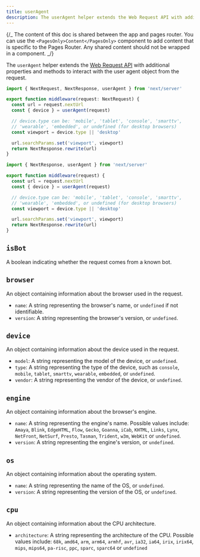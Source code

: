 ```yaml
---
title: userAgent
description: The userAgent helper extends the Web Request API with additional properties and methods to interact with the user agent object from the request.
---
```


{/_ The content of this doc is shared between the app and pages router. You can use the `<PagesOnly>Content</PagesOnly>` component to add content that is specific to the Pages Router. Any shared content should not be wrapped in a component. _/}

The `userAgent` helper extends the [Web Request API](https://developer.mozilla.org/docs/Web/API/Request) with additional properties and methods to interact with the user agent object from the request.

```ts filename="middleware.ts" switcher
import { NextRequest, NextResponse, userAgent } from 'next/server'

export function middleware(request: NextRequest) {
  const url = request.nextUrl
  const { device } = userAgent(request)

  // device.type can be: 'mobile', 'tablet', 'console', 'smarttv',
  // 'wearable', 'embedded', or undefined (for desktop browsers)
  const viewport = device.type || 'desktop'

  url.searchParams.set('viewport', viewport)
  return NextResponse.rewrite(url)
}
```

```js filename="middleware.js" switcher
import { NextResponse, userAgent } from 'next/server'

export function middleware(request) {
  const url = request.nextUrl
  const { device } = userAgent(request)

  // device.type can be: 'mobile', 'tablet', 'console', 'smarttv',
  // 'wearable', 'embedded', or undefined (for desktop browsers)
  const viewport = device.type || 'desktop'

  url.searchParams.set('viewport', viewport)
  return NextResponse.rewrite(url)
}
```

## `isBot`

A boolean indicating whether the request comes from a known bot.

## `browser`

An object containing information about the browser used in the request.

- `name`: A string representing the browser's name, or `undefined` if not identifiable.
- `version`: A string representing the browser's version, or `undefined`.

## `device`

An object containing information about the device used in the request.

- `model`: A string representing the model of the device, or `undefined`.
- `type`: A string representing the type of the device, such as `console`, `mobile`, `tablet`, `smarttv`, `wearable`, `embedded`, or `undefined`.
- `vendor`: A string representing the vendor of the device, or `undefined`.

## `engine`

An object containing information about the browser's engine.

- `name`: A string representing the engine's name. Possible values include: `Amaya`, `Blink`, `EdgeHTML`, `Flow`, `Gecko`, `Goanna`, `iCab`, `KHTML`, `Links`, `Lynx`, `NetFront`, `NetSurf`, `Presto`, `Tasman`, `Trident`, `w3m`, `WebKit` or `undefined`.
- `version`: A string representing the engine's version, or `undefined`.

## `os`

An object containing information about the operating system.

- `name`: A string representing the name of the OS, or `undefined`.
- `version`: A string representing the version of the OS, or `undefined`.

## `cpu`

An object containing information about the CPU architecture.

- `architecture`: A string representing the architecture of the CPU. Possible values include: `68k`, `amd64`, `arm`, `arm64`, `armhf`, `avr`, `ia32`, `ia64`, `irix`, `irix64`, `mips`, `mips64`, `pa-risc`, `ppc`, `sparc`, `sparc64` or `undefined`
